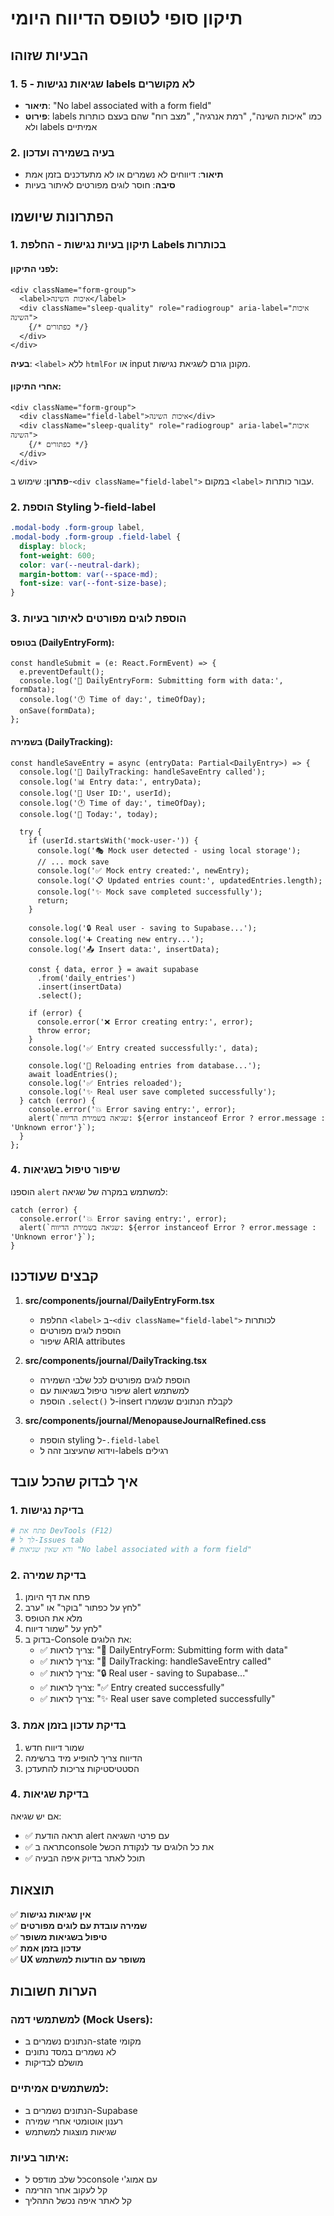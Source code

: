 # תיקון סופי לטופס הדיווח היומי

## הבעיות שזוהו

### 1. שגיאות נגישות - 5 labels לא מקושרים
- **תיאור**: "No label associated with a form field"
- **פירוט**: labels כמו "איכות השינה", "רמת אנרגיה", "מצב רוח" שהם בעצם כותרות ולא labels אמיתיים

### 2. בעיה בשמירה ועדכון
- **תיאור**: דיווחים לא נשמרים או לא מתעדכנים בזמן אמת
- **סיבה**: חוסר לוגים מפורטים לאיתור בעיות

## הפתרונות שיושמו

### 1. תיקון בעיות נגישות - החלפת Labels בכותרות

#### לפני התיקון:
```tsx
<div className="form-group">
  <label>איכות השינה</label>
  <div className="sleep-quality" role="radiogroup" aria-label="איכות השינה">
    {/* כפתורים */}
  </div>
</div>
```

**בעיה**: `<label>` ללא `htmlFor` או input מקונן גורם לשגיאת נגישות.

#### אחרי התיקון:
```tsx
<div className="form-group">
  <div className="field-label">איכות השינה</div>
  <div className="sleep-quality" role="radiogroup" aria-label="איכות השינה">
    {/* כפתורים */}
  </div>
</div>
```

**פתרון**: שימוש ב-`<div className="field-label">` במקום `<label>` עבור כותרות.

### 2. הוספת Styling ל-field-label

```css
.modal-body .form-group label,
.modal-body .form-group .field-label {
  display: block;
  font-weight: 600;
  color: var(--neutral-dark);
  margin-bottom: var(--space-md);
  font-size: var(--font-size-base);
}
```

### 3. הוספת לוגים מפורטים לאיתור בעיות

#### בטופס (DailyEntryForm):
```tsx
const handleSubmit = (e: React.FormEvent) => {
  e.preventDefault();
  console.log('📝 DailyEntryForm: Submitting form with data:', formData);
  console.log('🕐 Time of day:', timeOfDay);
  onSave(formData);
};
```

#### בשמירה (DailyTracking):
```tsx
const handleSaveEntry = async (entryData: Partial<DailyEntry>) => {
  console.log('💾 DailyTracking: handleSaveEntry called');
  console.log('📊 Entry data:', entryData);
  console.log('👤 User ID:', userId);
  console.log('🕐 Time of day:', timeOfDay);
  console.log('📅 Today:', today);
  
  try {
    if (userId.startsWith('mock-user-')) {
      console.log('🎭 Mock user detected - using local storage');
      // ... mock save
      console.log('✅ Mock entry created:', newEntry);
      console.log('📋 Updated entries count:', updatedEntries.length);
      console.log('✨ Mock save completed successfully');
      return;
    }
    
    console.log('🔒 Real user - saving to Supabase...');
    console.log('➕ Creating new entry...');
    console.log('📤 Insert data:', insertData);
    
    const { data, error } = await supabase
      .from('daily_entries')
      .insert(insertData)
      .select();
    
    if (error) {
      console.error('❌ Error creating entry:', error);
      throw error;
    }
    console.log('✅ Entry created successfully:', data);
    
    console.log('🔄 Reloading entries from database...');
    await loadEntries();
    console.log('✅ Entries reloaded');
    console.log('✨ Real user save completed successfully');
  } catch (error) {
    console.error('💥 Error saving entry:', error);
    alert(`שגיאה בשמירת הדיווח: ${error instanceof Error ? error.message : 'Unknown error'}`);
  }
};
```

### 4. שיפור טיפול בשגיאות

הוספנו `alert` למשתמש במקרה של שגיאה:
```tsx
catch (error) {
  console.error('💥 Error saving entry:', error);
  alert(`שגיאה בשמירת הדיווח: ${error instanceof Error ? error.message : 'Unknown error'}`);
}
```

## קבצים שעודכנו

1. **src/components/journal/DailyEntryForm.tsx**
   - החלפת `<label>` ב-`<div className="field-label">` לכותרות
   - הוספת לוגים מפורטים
   - שיפור ARIA attributes

2. **src/components/journal/DailyTracking.tsx**
   - הוספת לוגים מפורטים לכל שלבי השמירה
   - שיפור טיפול בשגיאות עם alert למשתמש
   - הוספת `.select()` ל-insert לקבלת הנתונים שנשמרו

3. **src/components/journal/MenopauseJournalRefined.css**
   - הוספת styling ל-`.field-label`
   - וידוא שהעיצוב זהה ל-labels רגילים

## איך לבדוק שהכל עובד

### 1. בדיקת נגישות
```bash
# פתח את DevTools (F12)
# לך ל-Issues tab
# ודא שאין שגיאות "No label associated with a form field"
```

### 2. בדיקת שמירה
1. פתח את דף היומן
2. לחץ על כפתור "בוקר" או "ערב"
3. מלא את הטופס
4. לחץ על "שמור דיווח"
5. בדוק ב-Console את הלוגים:
   - ✅ צריך לראות: "📝 DailyEntryForm: Submitting form with data"
   - ✅ צריך לראות: "💾 DailyTracking: handleSaveEntry called"
   - ✅ צריך לראות: "🔒 Real user - saving to Supabase..."
   - ✅ צריך לראות: "✅ Entry created successfully"
   - ✅ צריך לראות: "✨ Real user save completed successfully"

### 3. בדיקת עדכון בזמן אמת
1. שמור דיווח חדש
2. הדיווח צריך להופיע מיד ברשימה
3. הסטטיסטיקות צריכות להתעדכן

### 4. בדיקת שגיאות
אם יש שגיאה:
- ✅ תראה הודעת alert עם פרטי השגיאה
- ✅ תראה בconsole את כל הלוגים עד לנקודת הכשל
- ✅ תוכל לאתר בדיוק איפה הבעיה

## תוצאות

✅ **אין שגיאות נגישות**  
✅ **שמירה עובדת עם לוגים מפורטים**  
✅ **טיפול בשגיאות משופר**  
✅ **עדכון בזמן אמת**  
✅ **UX משופר עם הודעות למשתמש**  

## הערות חשובות

### למשתמשי דמה (Mock Users):
- הנתונים נשמרים ב-state מקומי
- לא נשמרים במסד נתונים
- מושלם לבדיקות

### למשתמשים אמיתיים:
- הנתונים נשמרים ב-Supabase
- רענון אוטומטי אחרי שמירה
- שגיאות מוצגות למשתמש

### איתור בעיות:
- כל שלב מודפס לconsole עם אמוג'י
- קל לעקוב אחר הזרימה
- קל לאתר איפה נכשל התהליך
